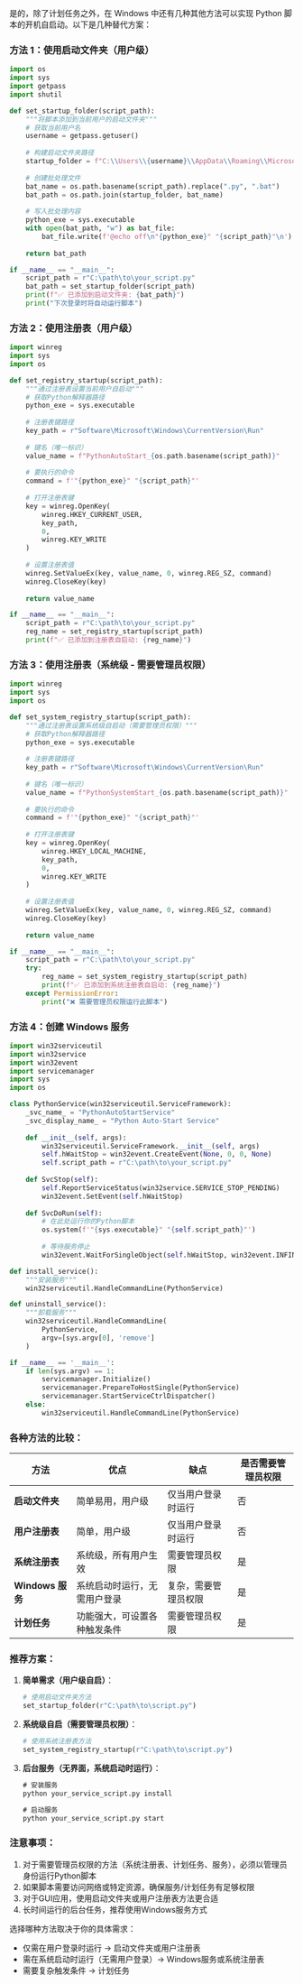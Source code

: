 是的，除了计划任务之外，在 Windows 中还有几种其他方法可以实现 Python 脚本的开机自启动。以下是几种替代方案：

### 方法 1：使用启动文件夹（用户级）
```python
import os
import sys
import getpass
import shutil

def set_startup_folder(script_path):
    """将脚本添加到当前用户的启动文件夹"""
    # 获取当前用户名
    username = getpass.getuser()
    
    # 构建启动文件夹路径
    startup_folder = f"C:\\Users\\{username}\\AppData\\Roaming\\Microsoft\\Windows\\Start Menu\\Programs\\Startup"
    
    # 创建批处理文件
    bat_name = os.path.basename(script_path).replace(".py", ".bat")
    bat_path = os.path.join(startup_folder, bat_name)
    
    # 写入批处理内容
    python_exe = sys.executable
    with open(bat_path, "w") as bat_file:
        bat_file.write(f'@echo off\n"{python_exe}" "{script_path}"\n')
    
    return bat_path

if __name__ == "__main__":
    script_path = r"C:\path\to\your_script.py"
    bat_path = set_startup_folder(script_path)
    print(f"✅ 已添加到启动文件夹: {bat_path}")
    print("下次登录时将自动运行脚本")
```

### 方法 2：使用注册表（用户级）
```python
import winreg
import sys
import os

def set_registry_startup(script_path):
    """通过注册表设置当前用户自启动"""
    # 获取Python解释器路径
    python_exe = sys.executable
    
    # 注册表键路径
    key_path = r"Software\Microsoft\Windows\CurrentVersion\Run"
    
    # 键名（唯一标识）
    value_name = f"PythonAutoStart_{os.path.basename(script_path)}"
    
    # 要执行的命令
    command = f'"{python_exe}" "{script_path}"'
    
    # 打开注册表键
    key = winreg.OpenKey(
        winreg.HKEY_CURRENT_USER, 
        key_path,
        0, 
        winreg.KEY_WRITE
    )
    
    # 设置注册表值
    winreg.SetValueEx(key, value_name, 0, winreg.REG_SZ, command)
    winreg.CloseKey(key)
    
    return value_name

if __name__ == "__main__":
    script_path = r"C:\path\to\your_script.py"
    reg_name = set_registry_startup(script_path)
    print(f"✅ 已添加到注册表自启动: {reg_name}")
```

### 方法 3：使用注册表（系统级 - 需要管理员权限）
```python
import winreg
import sys
import os

def set_system_registry_startup(script_path):
    """通过注册表设置系统级自启动（需要管理员权限）"""
    # 获取Python解释器路径
    python_exe = sys.executable
    
    # 注册表键路径
    key_path = r"Software\Microsoft\Windows\CurrentVersion\Run"
    
    # 键名（唯一标识）
    value_name = f"PythonSystemStart_{os.path.basename(script_path)}"
    
    # 要执行的命令
    command = f'"{python_exe}" "{script_path}"'
    
    # 打开注册表键
    key = winreg.OpenKey(
        winreg.HKEY_LOCAL_MACHINE, 
        key_path,
        0, 
        winreg.KEY_WRITE
    )
    
    # 设置注册表值
    winreg.SetValueEx(key, value_name, 0, winreg.REG_SZ, command)
    winreg.CloseKey(key)
    
    return value_name

if __name__ == "__main__":
    script_path = r"C:\path\to\your_script.py"
    try:
        reg_name = set_system_registry_startup(script_path)
        print(f"✅ 已添加到系统注册表自启动: {reg_name}")
    except PermissionError:
        print("❌ 需要管理员权限运行此脚本")
```

### 方法 4：创建 Windows 服务
```python
import win32serviceutil
import win32service
import win32event
import servicemanager
import sys
import os

class PythonService(win32serviceutil.ServiceFramework):
    _svc_name_ = "PythonAutoStartService"
    _svc_display_name_ = "Python Auto-Start Service"
    
    def __init__(self, args):
        win32serviceutil.ServiceFramework.__init__(self, args)
        self.hWaitStop = win32event.CreateEvent(None, 0, 0, None)
        self.script_path = r"C:\path\to\your_script.py"
    
    def SvcStop(self):
        self.ReportServiceStatus(win32service.SERVICE_STOP_PENDING)
        win32event.SetEvent(self.hWaitStop)
    
    def SvcDoRun(self):
        # 在此处运行你的Python脚本
        os.system(f'"{sys.executable}" "{self.script_path}"')
        
        # 等待服务停止
        win32event.WaitForSingleObject(self.hWaitStop, win32event.INFINITE)

def install_service():
    """安装服务"""
    win32serviceutil.HandleCommandLine(PythonService)

def uninstall_service():
    """卸载服务"""
    win32serviceutil.HandleCommandLine(
        PythonService, 
        argv=[sys.argv[0], 'remove']
    )

if __name__ == '__main__':
    if len(sys.argv) == 1:
        servicemanager.Initialize()
        servicemanager.PrepareToHostSingle(PythonService)
        servicemanager.StartServiceCtrlDispatcher()
    else:
        win32serviceutil.HandleCommandLine(PythonService)
```

### 各种方法的比较：

| 方法               | 优点                          | 缺点                          | 是否需要管理员权限 |
|--------------------|-------------------------------|-------------------------------|-------------------|
| **启动文件夹**     | 简单易用，用户级              | 仅当用户登录时运行            | 否                |
| **用户注册表**     | 简单，用户级                  | 仅当用户登录时运行            | 否                |
| **系统注册表**     | 系统级，所有用户生效          | 需要管理员权限                | 是               |
| **Windows 服务**   | 系统启动时运行，无需用户登录  | 复杂，需要管理员权限          | 是               |
| **计划任务**       | 功能强大，可设置各种触发条件  | 需要管理员权限                | 是               |

### 推荐方案：

1. **简单需求（用户级自启）**：
   ```python
   # 使用启动文件夹方法
   set_startup_folder(r"C:\path\to\script.py")
   ```

2. **系统级自启（需要管理员权限）**：
   ```python
   # 使用系统注册表方法
   set_system_registry_startup(r"C:\path\to\script.py")
   ```

3. **后台服务（无界面，系统启动时运行）**：
   ```cmd
   # 安装服务
   python your_service_script.py install
   
   # 启动服务
   python your_service_script.py start
   ```

### 注意事项：

1. 对于需要管理员权限的方法（系统注册表、计划任务、服务），必须以管理员身份运行Python脚本
2. 如果脚本需要访问网络或特定资源，确保服务/计划任务有足够权限
3. 对于GUI应用，使用启动文件夹或用户注册表方法更合适
4. 长时间运行的后台任务，推荐使用Windows服务方式

选择哪种方法取决于你的具体需求：
- 仅需在用户登录时运行 → 启动文件夹或用户注册表
- 需在系统启动时运行（无需用户登录）→ Windows服务或系统注册表
- 需要复杂触发条件 → 计划任务